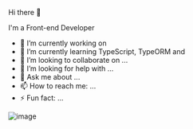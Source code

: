 Hi there 👋
 
I'm a Front-end Developer 


- 🔭 I’m currently working on 
- 🌱 I’m currently learning TypeScript, TypeORM and
- 👯 I’m looking to collaborate on ...
- 🤔 I’m looking for help with ...
- 💬 Ask me about ...
- 📫 How to reach me: ...
- ⚡ Fun fact: ...



![image](https://img.shields.io/badge/JavaScript-F7DF1E?style=for-the-badge&logo=javascript&logoColor=black)
